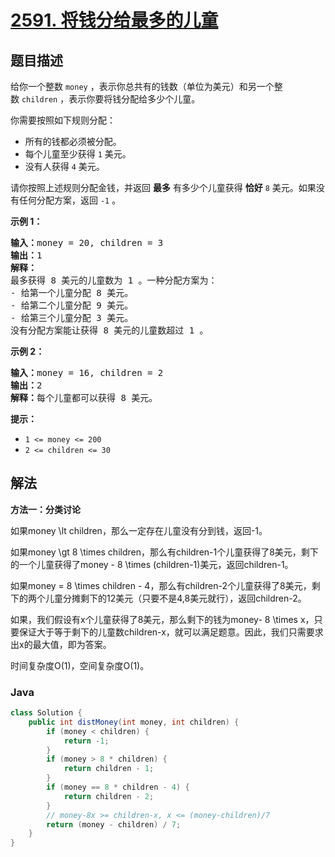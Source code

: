 # [2591. 将钱分给最多的儿童](https://leetcode.cn/problems/distribute-money-to-maximum-children)

## 题目描述

<p>给你一个整数&nbsp;<code>money</code>&nbsp;，表示你总共有的钱数（单位为美元）和另一个整数&nbsp;<code>children</code>&nbsp;，表示你要将钱分配给多少个儿童。</p>

<p>你需要按照如下规则分配：</p>

<ul>
	<li>所有的钱都必须被分配。</li>
	<li>每个儿童至少获得&nbsp;<code>1</code>&nbsp;美元。</li>
	<li>没有人获得 <code>4</code>&nbsp;美元。</li>
</ul>

<p>请你按照上述规则分配金钱，并返回 <strong>最多</strong>&nbsp;有多少个儿童获得 <strong>恰好</strong><em>&nbsp;</em><code>8</code>&nbsp;美元。如果没有任何分配方案，返回&nbsp;<code>-1</code>&nbsp;。</p>

<p><strong>示例 1：</strong></p>

<pre><b>输入：</b>money = 20, children = 3
<b>输出：</b>1
<b>解释：</b>
最多获得 8 美元的儿童数为 1 。一种分配方案为：
- 给第一个儿童分配 8 美元。
- 给第二个儿童分配 9 美元。
- 给第三个儿童分配 3 美元。
没有分配方案能让获得 8 美元的儿童数超过 1 。
</pre>

<p><strong>示例 2：</strong></p>

<pre><b>输入：</b>money = 16, children = 2
<b>输出：</b>2
<b>解释：</b>每个儿童都可以获得 8 美元。
</pre>

<p><strong>提示：</strong></p>

<ul>
	<li><code>1 &lt;= money &lt;= 200</code></li>
	<li><code>2 &lt;= children &lt;= 30</code></li>
</ul>

## 解法

**方法一：分类讨论**

如果money \lt children，那么一定存在儿童没有分到钱，返回-1。

如果money \gt 8 \times children，那么有children-1个儿童获得了8美元，剩下的一个儿童获得了money - 8 \times (children-1)美元，返回children-1。

如果money = 8 \times children - 4，那么有children-2个儿童获得了8美元，剩下的两个儿童分摊剩下的12美元（只要不是4,8美元就行），返回children-2。

如果，我们假设有x个儿童获得了8美元，那么剩下的钱为money- 8 \times x，只要保证大于等于剩下的儿童数children-x，就可以满足题意。因此，我们只需要求出x的最大值，即为答案。

时间复杂度O(1)，空间复杂度O(1)。

### **Java**

```java
class Solution {
    public int distMoney(int money, int children) {
        if (money < children) {
            return -1;
        }
        if (money > 8 * children) {
            return children - 1;
        }
        if (money == 8 * children - 4) {
            return children - 2;
        }
        // money-8x >= children-x, x <= (money-children)/7
        return (money - children) / 7;
    }
}
```
